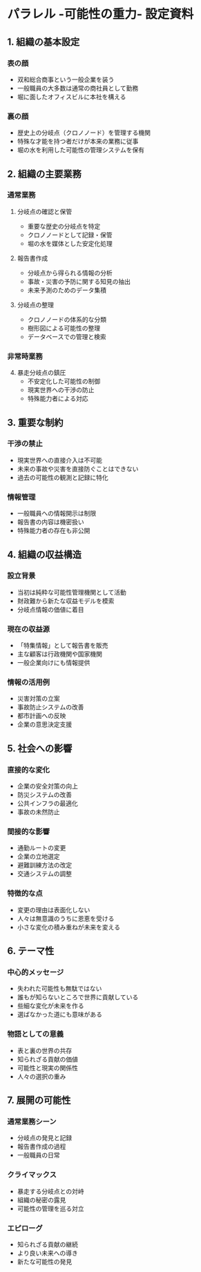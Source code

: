 # パラレル -可能性の重力- 設定資料

## 1. 組織の基本設定

### 表の顔
- 双和総合商事という一般企業を装う
- 一般職員の大多数は通常の商社員として勤務
- 堀に面したオフィスビルに本社を構える

### 裏の顔
- 歴史上の分岐点（クロノノード）を管理する機関
- 特殊な才能を持つ者だけが本来の業務に従事
- 堀の水を利用した可能性の管理システムを保有

## 2. 組織の主要業務

### 通常業務
1. 分岐点の確認と保管
   - 重要な歴史の分岐点を特定
   - クロノノードとして記録・保管
   - 堀の水を媒体とした安定化処理

2. 報告書作成
   - 分岐点から得られる情報の分析
   - 事故・災害の予防に関する知見の抽出
   - 未来予測のためのデータ集積

3. 分岐点の整理
   - クロノノードの体系的な分類
   - 樹形図による可能性の整理
   - データベースでの管理と検索

### 非常時業務
4. 暴走分岐点の鎮圧
   - 不安定化した可能性の制御
   - 現実世界への干渉の防止
   - 特殊能力者による対応

## 3. 重要な制約

### 干渉の禁止
- 現実世界への直接介入は不可能
- 未来の事故や災害を直接防ぐことはできない
- 過去の可能性の観測と記録に特化

### 情報管理
- 一般職員への情報開示は制限
- 報告書の内容は機密扱い
- 特殊能力者の存在も非公開

## 4. 組織の収益構造

### 設立背景
- 当初は純粋な可能性管理機関として活動
- 財政難から新たな収益モデルを模索
- 分岐点情報の価値に着目

### 現在の収益源
- 「特集情報」として報告書を販売
- 主な顧客は行政機関や国家機関
- 一般企業向けにも情報提供

### 情報の活用例
- 災害対策の立案
- 事故防止システムの改善
- 都市計画への反映
- 企業の意思決定支援

## 5. 社会への影響

### 直接的な変化
- 企業の安全対策の向上
- 防災システムの改善
- 公共インフラの最適化
- 事故の未然防止

### 間接的な影響
- 通勤ルートの変更
- 企業の立地選定
- 避難訓練方法の改定
- 交通システムの調整

### 特徴的な点
- 変更の理由は表面化しない
- 人々は無意識のうちに恩恵を受ける
- 小さな変化の積み重ねが未来を変える

## 6. テーマ性

### 中心的メッセージ
- 失われた可能性も無駄ではない
- 誰もが知らないところで世界に貢献している
- 些細な変化が未来を作る
- 選ばなかった道にも意味がある

### 物語としての意義
- 表と裏の世界の共存
- 知られざる貢献の価値
- 可能性と現実の関係性
- 人々の選択の重み

## 7. 展開の可能性

### 通常業務シーン
- 分岐点の発見と記録
- 報告書作成の過程
- 一般職員の日常

### クライマックス
- 暴走する分岐点との対峙
- 組織の秘密の露見
- 可能性の管理を巡る対立

### エピローグ
- 知られざる貢献の継続
- より良い未来への導き
- 新たな可能性の発見